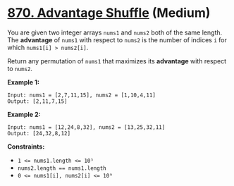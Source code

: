 # [870. Advantage Shuffle][link] (Medium)

[link]: https://leetcode.com/problems/advantage-shuffle/

You are given two integer arrays `nums1` and `nums2` both of the same length. The **advantage** of
`nums1` with respect to `nums2` is the number of indices `i` for which `nums1[i] > nums2[i]`.

Return any permutation of  `nums1` that maximizes its **advantage** with respect to  `nums2`.

**Example 1:**

```
Input: nums1 = [2,7,11,15], nums2 = [1,10,4,11]
Output: [2,11,7,15]
```

**Example 2:**

```
Input: nums1 = [12,24,8,32], nums2 = [13,25,32,11]
Output: [24,32,8,12]
```

**Constraints:**

- `1 <= nums1.length <= 10⁵`
- `nums2.length == nums1.length`
- `0 <= nums1[i], nums2[i] <= 10⁹`
